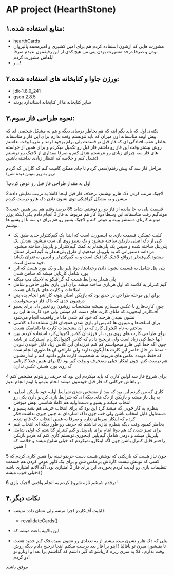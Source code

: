 ﻿ 
 AP project (HearthStone) 
 ====
 ۱.منابع استفاده شده:
 ------
 * [hearthCards](http://www.hearthcards.net/)
 * مشورت هایی که ازشون استفاده کردم هم برای امین کشیری و امیرمحمد پالیزوان بودن و صرفا درحد مشورت بودن ینی من هیچ کدی از این رفیقمون ندیدم صرفا باهاش مشورت کردم!
 * و...!
 
 
 ۲.ورژن جاوا و کتابخانه های استفاده شده:
 --
 * jdk-1.8.0_241
 * gson 2.8.5
 * سایر کتابخانه ها از کتابخانه استاندارد بودند 
 
 
 ۳.نحوه طراحی فاز سوم:
 ---
  نکته‌ی اول که باید بگم اینه که هم بخاطر درسای دیگه و هم یه مشکل شخصی ای که پیش‌ اومد متاسفانه اون میزان که باید نتونستم وقت بذارم برای این فاز و متاسفانه بخاطر عقب افتادگی ای که فاز قبل تو قسمت پلی برام بوجود اومد و تقریبا وقت نذاشتم روش بیشتر وقت این فاز رو داشتم فاز قبل رو تکمیل میکردم و برای همین از خواسته های فاز سه چیزای زیادی رو نتونستم هندل کنم و صرفا مقداری از لاجیک رو تونستم هندل کنم و خلاصه که انتظار زیادی نداشته باشین:(
    
 مراحل فاز سه که پیش رفتم(سعی کردم تا جای ممکن کامیت کنم که کارایی که کردم ریز به ریز بتونن دیده‌ شن):
 
 1.اول یه مقدار طراحی فاز قبل رو عوض کردم
 
 2.لاجیک مرتب کردن دک هارو نوشتم، برخلاف فاز قبل اینجا کاملا به ترتیب نمایش داده میشن و یه مشکل گرافیکی توی نشون دادن دک هارو درست کردم
 
 3.قسمت پلی به جا مانده از فاز دو رو نوشتم. شاید 85 درصد وقتم هم سر همین عقب موندگیم رفت متاسفانه.این وسطا دوتا کار هم مربوط به فاز 3 انجام دادم یکی اینکه یوزر میتونه کارتای دستشو ببینه و عوض کنه و لاجیک پسیو رو هم برای دو سه تا از پسیو ها نوشتم. 
 
 *  کلیت عملکرد قسمت بازی به اینصورت است که ابتدا یک گیم‌کنترلر جدید طبق یک کپی از دک اصلی بازیکن ساخته میشود و یک پسیو روی آن ست میشود. بعدش یک پلی‌پنل ساخته شده و سپس یک پلی‌هندلر به کمک گیم‌کنترلر و پلی‌پنل ساخته میشود. درادامه دستوراتی که به پلی‌پنل میدهیم،‌از طرق پلی‌هندلر به گیم‌کنترلر منتقل میشود.گیم‌هندلر درواقع لاجیک گرافیک است و به گیم‌کنترلر و ادمین به‌عنوان بک‌اند خود متصل است.  
 * پلی پنل شامل یه قسمت نشون دادن رخدادها، دوتا پلیر پنل و یک بورد هست که این بورد شامل کارتایی میشه که سامن شدن
 * پلی هندلر یه رابط هست که گرافیکو به لاجیک مپ میکنه
 * گیم کنترلر یه کلاسه که اول هربازی ساخته میشه برای اون بازی بطور خاص و شامل اطلاعات و کارت های بازیکنان هست
  * برای این مرحله طراحی در حدی بود که بازیکن اصلی بتونه کاراشو انجام بده ینی درهمون حدی که داک فاز دو میخواست
  * چون کارت‌هارو با عکس میسازم نمیشه مشخصات روشون رو تغییر داد. برای پسیو آف‌کاردز اینجوریه که مانای کارت های دست کم میشن ولی خود کارت ها این رو نشون نمیدن هرچند که خود کم‌ شدن مانا در واقعیت انجام می‌شود
  * برای اسلحه‌ها و مینیون ها که پس از بازی شدن همچنان قابل مشاهده اند کلاسی ساختم به نام اکچوال کارد که در آن مشخصات کارت ها داینامیک هست
  *  برای طراحی کارت های روی بورد، از فرزندان کلاس اکچوال‌کارد استفاده کردم. بین آنها خط کپی زیاد است ولی تریجیح دادم که کلاس اکچوال‌کاردم ابسترکت تر باشه چون اگه خط کپی هارو میخواستم کم کنم فرزندان این کلاس زیاد قابل خوندن نبودن - ضمنا در حال حاضر این کارت ها آیکون ندارند ولی طراحی ان ها طوری انجام شده که فقط مونده عکس های مربوط به شخصیت کارت هارو دانلود کنم و اندازه‌شون هم درست کنم. چون اینکار خیلی مضخرف و وقت گیر بود (!) برای همین فعلا کارتایی ک روی بورد هستن عکس ندارن 

  
  4 برای شروع فاز سه اولین کاری که باید میکردم این بود که حریف رو بتونم مشخص کنم و باهاش حرکاتی که فاز قبل خودمون میشد انجام بدیمو با اونم انجام بدیم.
  * کاری که من کردم این بود که بعد از مشخص شدن شرایط اولیه خود بازیکن اصلی، یه پنل باز میشه و بازیکن از دک های دیگه ای که شرایط بازی کردنو دارن یکی رو انتخاب میکنه و پسیو و دست‌اولیه هم کاملا شانسی بهش میوفتن
  * بنظرم یه کار خوبی که میشد کرد این بود که برای انتخاب حریف هم بشه پسیو و دست‌اول قابل انتخاب باشن ولی خب چون داک اشاره‌ای به چنین چیزی نداشت فکر کردم که اینکار نمره‌ای نداره و صرفا به همین انتخاب دک قانع شدم
  *  بخاطر کمبود وقت دیگه بنظرم نیازی نداشتم که حریف رو طور دیگه ای انتخاب کنم
  * برای تمیز شدن کد هم دوتا اینام برای پلی‌پنل و گیم کنترلر گذاشتم که اولی شامل پلیر‌پنل میشد و دومی شامل گیم‌پلیر. اینجوری تونستم کاری کنم که هردو بازیکن راحتتر قابل کنترل باشن چون اگه اینکارو نمیکردم کد خیلی شلوغ میشد و خلاصه که همین ! 
  
  5 چون نیاز هست که بازیکنی که نوبتش هست دست حریفو نبینه برا همین کاری کردم که کسی که نوبتش نیست کارتاش برعکس شن و برای بک کاور عوض کردن هم قسمت تنظیمات بازی رو آپدیت کردم یخورده. این برای فاز 2 امتیازی بود. اگه الانم امتیازی باشه خیلی خوب میشه:((
  
  6 درقدم شیشم تازه شروع کردم به انجام واقعی لاجیک بازی!  
 
 
 
 
 

 ۴.نکات دیگر
 --
 
 
* قابلیت آف‌کاردز اجرا میشه ولی نشان داده نمیشه
 
  *  revalidateCards()
  
*  این بالاییه باعث میشه که 
 
 * پنلی که دک هارو نشون میده بیشتر از یه تعدادی رو نشون نمیده.فک کنم حدود هشت تا بقیشون میرن تو باقالیا ! اینو برا فاز بعد درست میکنم اینجا ترجیح دادم دیگه روش وقت نذارم
 . کلا یه سری ریزه کاریاشو که گیر داشتم که گذاشتم برا بعدا و اونارو تو دو کردم!
  
 موفق باشید
 
 
